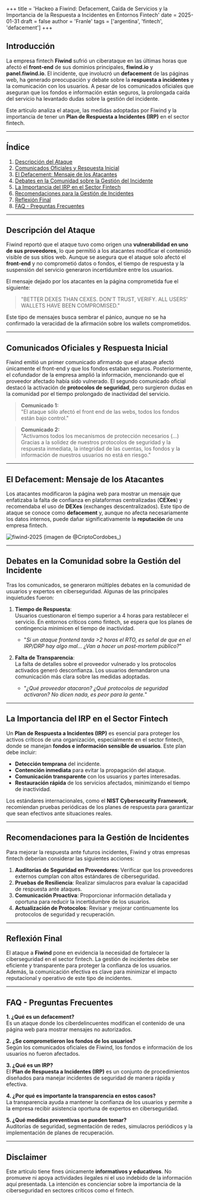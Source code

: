 +++
title = 'Hackeo a Fiwind: Defacement, Caída de Servicios y la Importancia de la Respuesta a Incidentes en Entornos Fintech'
date = 2025-01-31
draft = false
author = 'Franle'
tags = ['argentina', 'fintech', 'defacement']
+++

## Introducción  
La empresa fintech **Fiwind** sufrió un ciberataque en las últimas horas que afectó el **front-end** de sus dominios principales, **fiwind.io** y **panel.fiwind.io**. El incidente, que involucró un **defacement** de las páginas web, ha generado preocupación y debate sobre la **respuesta a incidentes** y la comunicación con los usuarios. A pesar de los comunicados oficiales que aseguran que los fondos e información están seguros, la prolongada caída del servicio ha levantado dudas sobre la gestión del incidente.  

Este artículo analiza el ataque, las medidas adoptadas por Fiwind y la importancia de tener un **Plan de Respuesta a Incidentes (IRP)** en el sector fintech.

---

## Índice  
1. [Descripción del Ataque](#descripción-del-ataque)  
2. [Comunicados Oficiales y Respuesta Inicial](#comunicados-oficiales-y-respuesta-inicial)  
3. [El Defacement: Mensaje de los Atacantes](#el-defacement-mensaje-de-los-atacantes)  
4. [Debates en la Comunidad sobre la Gestión del Incidente](#debates-en-la-comunidad-sobre-la-gestión-del-incidente)  
5. [La Importancia del IRP en el Sector Fintech](#la-importancia-del-irp-en-el-sector-fintech)  
6. [Recomendaciones para la Gestión de Incidentes](#recomendaciones-para-la-gestión-de-incidentes)  
7. [Reflexión Final](#reflexión-final)  
8. [FAQ - Preguntas Frecuentes](#faq---preguntas-frecuentes)  

---

## Descripción del Ataque  
Fiwind reportó que el ataque tuvo como origen una **vulnerabilidad en uno de sus proveedores**, lo que permitió a los atacantes modificar el contenido visible de sus sitios web. Aunque se asegura que el ataque solo afectó el **front-end** y no comprometió datos o fondos, el tiempo de respuesta y la suspensión del servicio generaron incertidumbre entre los usuarios.

El mensaje dejado por los atacantes en la página comprometida fue el siguiente:  
> "BETTER DEXES THAN CEXES. DON'T TRUST, VERIFY. ALL USERS' WALLETS HAVE BEEN COMPROMISED."

Este tipo de mensajes busca sembrar el pánico, aunque no se ha confirmado la veracidad de la afirmación sobre los wallets comprometidos.

---

## Comunicados Oficiales y Respuesta Inicial  
Fiwind emitió un primer comunicado afirmando que el ataque afectó únicamente el front-end y que los fondos estaban seguros. Posteriormente, el cofundador de la empresa amplió la información, mencionando que el proveedor afectado había sido vulnerado. El segundo comunicado oficial destacó la activación de **protocolos de seguridad**, pero surgieron dudas en la comunidad por el tiempo prolongado de inactividad del servicio.

> **Comunicado 1:**  
> "El ataque sólo afectó el front end de las webs, todos los fondos están bajo control."

> **Comunicado 2:**  
> "Activamos todos los mecanismos de protección necesarios (...) Gracias a la solidez de nuestros protocolos de seguridad y la respuesta inmediata, la integridad de las cuentas, los fondos y la información de nuestros usuarios no está en riesgo."

---

## El Defacement: Mensaje de los Atacantes  
Los atacantes modificaron la página web para mostrar un mensaje que enfatizaba la falta de confianza en plataformas centralizadas (**CEXes**) y recomendaba el uso de **DEXes** (exchanges descentralizados). Este tipo de ataque se conoce como **defacement** y, aunque no afecta necesariamente los datos internos, puede dañar significativamente la **reputación** de una empresa fintech.

![fiwind-2025](https://pbs.twimg.com/media/GiojzmhWUAAo75i?format=jpg&name=large)
(imagen de @CriptoCordobes_)

---

## Debates en la Comunidad sobre la Gestión del Incidente  
Tras los comunicados, se generaron múltiples debates en la comunidad de usuarios y expertos en ciberseguridad. Algunas de las principales inquietudes fueron:

1. **Tiempo de Respuesta**:  
   Usuarios cuestionaron el tiempo superior a 4 horas para restablecer el servicio. En entornos críticos como fintech, se espera que los planes de contingencia minimicen el tiempo de inactividad.

   - "*Si un ataque frontend tarda >2 horas el RTO, es señal de que en el IRP/DRP hay algo mal... ¿Van a hacer un post-mortem público?*"

2. **Falta de Transparencia**:  
   La falta de detalles sobre el proveedor vulnerado y los protocolos activados generó desconfianza. Los usuarios demandaron una comunicación más clara sobre las medidas adoptadas.

   - "*¿Qué proveedor atacaron? ¿Qué protocolos de seguridad activaron? No dicen nada, es peor para la gente.*"

---

## La Importancia del IRP en el Sector Fintech  
Un **Plan de Respuesta a Incidentes (IRP)** es esencial para proteger los activos críticos de una organización, especialmente en el sector fintech, donde se manejan **fondos e información sensible de usuarios**. Este plan debe incluir:

- **Detección temprana** del incidente.  
- **Contención inmediata** para evitar la propagación del ataque.  
- **Comunicación transparente** con los usuarios y partes interesadas.  
- **Restauración rápida** de los servicios afectados, minimizando el tiempo de inactividad.

Los estándares internacionales, como el **NIST Cybersecurity Framework**, recomiendan pruebas periódicas de los planes de respuesta para garantizar que sean efectivos ante situaciones reales.

---

## Recomendaciones para la Gestión de Incidentes  
Para mejorar la respuesta ante futuros incidentes, Fiwind y otras empresas fintech deberían considerar las siguientes acciones:

1. **Auditorías de Seguridad en Proveedores**: Verificar que los proveedores externos cumplan con altos estándares de ciberseguridad.  
2. **Pruebas de Resiliencia**: Realizar simulacros para evaluar la capacidad de respuesta ante ataques.  
3. **Comunicación Proactiva**: Proporcionar información detallada y oportuna para reducir la incertidumbre de los usuarios.  
4. **Actualización de Protocolos**: Revisar y mejorar continuamente los protocolos de seguridad y recuperación.

---

## Reflexión Final  
El ataque a **Fiwind** pone en evidencia la necesidad de fortalecer la ciberseguridad en el sector fintech. La gestión de incidentes debe ser eficiente y transparente para proteger la confianza de los usuarios. Además, la comunicación efectiva es clave para minimizar el impacto reputacional y operativo de este tipo de incidentes.

---

## FAQ - Preguntas Frecuentes  

**1. ¿Qué es un defacement?**  
Es un ataque donde los ciberdelincuentes modifican el contenido de una página web para mostrar mensajes no autorizados.

**2. ¿Se comprometieron los fondos de los usuarios?**  
Según los comunicados oficiales de Fiwind, los fondos e información de los usuarios no fueron afectados.

**3. ¿Qué es un IRP?**  
El **Plan de Respuesta a Incidentes (IRP)** es un conjunto de procedimientos diseñados para manejar incidentes de seguridad de manera rápida y efectiva.

**4. ¿Por qué es importante la transparencia en estos casos?**  
La transparencia ayuda a mantener la confianza de los usuarios y permite a la empresa recibir asistencia oportuna de expertos en ciberseguridad.

**5. ¿Qué medidas preventivas se pueden tomar?**  
Auditorías de seguridad, segmentación de redes, simulacros periódicos y la implementación de planes de recuperación.

---

## Disclaimer  
Este artículo tiene fines únicamente **informativos y educativos**. No promueve ni apoya actividades ilegales ni el uso indebido de la información aquí presentada. La intención es concienciar sobre la importancia de la ciberseguridad en sectores críticos como el fintech.
